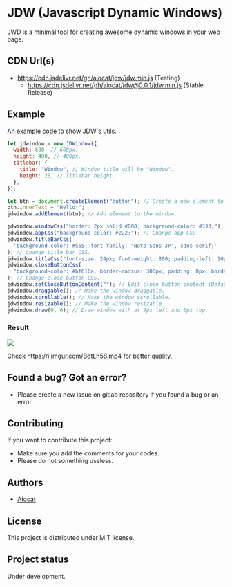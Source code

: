 # JDW (Javascript Dynamic Windows)

JWD is a minimal tool for creating awesome dynamic windows in your web page.

## CDN Url(s)

- https://cdn.jsdelivr.net/gh/aiocat/jdw/jdw.min.js (Testing)
  - https://cdn.jsdelivr.net/gh/aiocat/jdw@0.0.1/jdw.min.js (Stable Release)

## Example

An example code to show JDW's utils.

```js
let jdwindow = new JDWindow({
  width: 600, // 600px.
  height: 400, // 400px.
  titlebar: {
    title: "Window", // Window title will be "Window".
    height: 25, // Titlebar height.
  },
});

let btn = document.createElement("button"); // Create a new element to append.
btn.innerText = "Hello!";
jdwindow.addElement(btn); // Add element to the window.

jdwindow.windowCss("border: 2px solid #000; background-color: #333;"); // Change window CSS.
jdwindow.appCss("background-color: #222;"); // Change app CSS.
jdwindow.titleBarCss(
  'background-color: #555; font-family: "Noto Sans JP", sans-serif;'
); // Change title bar CSS.
jdwindow.titleCss("font-size: 24px; font-weight: 800; padding-left: 10px;"); // Change title CSS.
jdwindow.closeButtonCss(
  "background-color: #bf616a; border-radius: 300px; padding: 8px; border: 0px solid #000; outline: none; margin-right: 10px;"
); // Change close button CSS.
jdwindow.setCloseButtonContent(""); // Edit close button content (Default "X").
jdwindow.draggable(); // Make the window draggable.
jdwindow.scrollable(); // Make the window scrollable.
jdwindow.resizable(); // Make the window resizable.
jdwindow.draw(0, 0); // Draw window with at 9px left and 0px top.
```

### Result

![](https://i.imgur.com/GNqJrn7.gif)

Check https://i.imgur.com/BqtLn58.mp4 for better quality.

## Found a bug? Got an error?

- Please create a new issue on gitlab repository if you found a bug or an error.

## Contributing

If you want to contribute this project:

- Make sure you add the comments for your codes.
- Please do not something useless.

## Authors

- [Aiocat](https://gitlab.com/aiocat)

## License

This project is distributed under MIT license.

## Project status

Under development.
